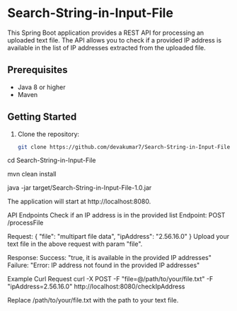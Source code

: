 # Search-String-in-Input-File

This Spring Boot application provides a REST API for processing an uploaded text file. The API allows you to check if a provided IP address is available in the list of IP addresses extracted from the uploaded file.

## Prerequisites

- Java 8 or higher
- Maven

## Getting Started

1. Clone the repository:

   ```bash
   git clone https://github.com/devakumar7/Search-String-in-Input-File.git
   
cd Search-String-in-Input-File

mvn clean install

java -jar target/Search-String-in-Input-File-1.0.jar

The application will start at http://localhost:8080.

API Endpoints
Check if an IP address is in the provided list
Endpoint:
POST /processFile

Request:
{
  "file": "multipart file data",
  "ipAddress": "2.56.16.0"
}
Upload your text file in the above request with param "file".

Response:
Success: "true, it is available in the provided IP addresses"
Failure: "Error: IP address not found in the provided IP addresses"

Example Curl Request
curl -X POST -F "file=@/path/to/your/file.txt" -F "ipAddress=2.56.16.0" http://localhost:8080/checkIpAddress

Replace /path/to/your/file.txt with the path to your text file.
